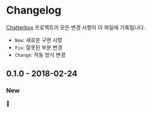 # Changelog
[Chatterbox] 프로젝트의 모든 변경 사항이 이 파일에 기록됩니다.

- `New`: 새로운 구현 사항
- `Fix`: 잘못된 부분 변경
- `Change`: 작동 방식 변경

## 0.1.0 - 2018-02-24
### New
:tada:

[Chatterbox]: https://github.com/jungwinter/chatterbox
